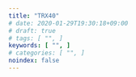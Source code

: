 ```yaml
---
title: "TRX40"
# date: 2020-01-29T19:30:18+09:00
# draft: true
# tags: [ "", ]
keywords: [ "", ]
# categories: [ "", ]
noindex: false
---
```


